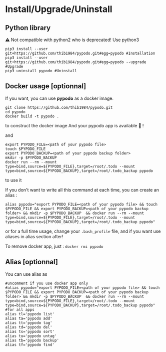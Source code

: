 # Install/Upgrade/Uninstall

## Python library

:warning: Not compatible with python2 who is deprecated! Use python3

```
pip3 install --user git+https://github.com/thib1984/pypodo.git#egg=pypodo #Installation
pip3 install --user git+https://github.com/thib1984/pypodo.git#egg=pypodo --upgrade #Upgrade
pip3 uninstall pypodo #Uninstall
```

## Docker usage [optionnal]

If you want, you can use **pypodo** as a docker image.

```
git clone https://github.com/thib1984/pypodo.git
cd pypodo
docker build -t pypodo .
```

to construct the docker image
And your pypodo app is available 🤘 !

and

```
export PYPODO_FILE=<path of your pypodo file>
touch $PYPODO_FILE
export PYPODO_BACKUP=<path of your pypodo backup folder>
mkdir -p $PYPODO_BACKUP
docker run --rm --mount type=bind,source=${PYPODO_FILE},target=/root/.todo --mount type=bind,source=${PYPODO_BACKUP},target=/root/.todo_backup pypodo
```

to use it

If you don't want to write all this command at each time, you can create an alias :

```
alias pypodo="export PYPODO_FILE=<path of your pypodo file> && touch $PYPODO_FILE && export PYPODO_BACKUP=<path of your pypodo backup folder> && mkdir -p $PYPODO_BACKUP  && docker run --rm --mount type=bind,source=${PYPODO_FILE},target=/root/.todo --mount type=bind,source=${PYPODO_BACKUP},target=/root/.todo_backup pypodo"
```

or for a full time usage, change your `.bash_profile` file, and if you want use aliases in alias section after!

To remove docker app, just : `docker rmi pypodo`

## Alias [optionnal]

You can use alias as

```
#uncomment if you use docker app only
#alias pypodo="export PYPODO_FILE=<path of your pypodo file> && touch $PYPODO_FILE && export PYPODO_BACKUP=<path of your pypodo backup folder> && mkdir -p $PYPODO_BACKUP  && docker run --rm --mount type=bind,source=${PYPODO_FILE},target=/root/.todo --mount type=bind,source=${PYPODO_BACKUP},target=/root/.todo_backup pypodo"
#for all apps
alias tl='pypodo list'
alias ta='pypodo add'
alias tt='pypodo tag'
alias td='pypodo del'
alias ts='pypodo sort'
alias tu='pypodo untag'
alias tb='pypodo backup'
alias tf='pypodo find'
```
